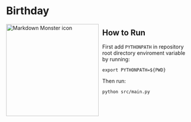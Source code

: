 # Birthday

<img src="https://cdn.pixabay.com/photo/2017/06/26/00/46/flat-2442462_960_720.png"
     alt="Markdown Monster icon"
     style="float: left; margin-right: 10px;" height=250 width=250 />

## How to Run

First add `PYTHONPATH` in repository root directory enviroment variable by running:
```
export PYTHONPATH=${PWD}
```
Then run:

```
python src/main.py
```

